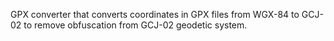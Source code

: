 GPX converter that converts coordinates in GPX files from WGX-84 to GCJ-02 to remove obfuscation from GCJ-02 geodetic system.
